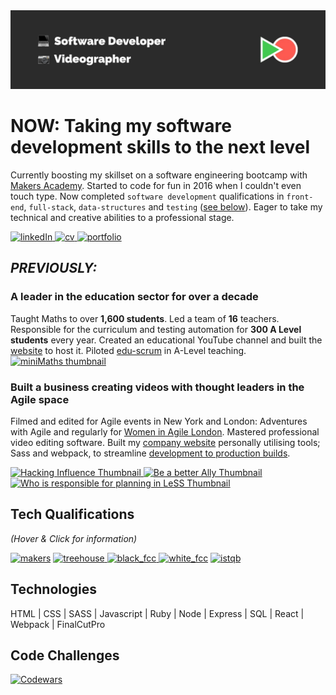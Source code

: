 <img src="https://raw.githubusercontent.com/josephclander/josephclander/main/bgGithubProfile.png" alt="dark background, Software Developer, Videographer, Small logo of Green play button and red record button" />

# **NOW:** Taking my software development skills to the next level
Currently boosting my skillset on a software engineering bootcamp with [Makers Academy](https://makers.tech/). Started to code for fun in 2016 when I couldn't even touch type. Now completed `software development` qualifications in `front-end`, `full-stack`, `data-structures` and `testing` ([see below](#tech-qualifications)). Eager to take my technical and creative abilities to a professional stage.

[<img width="70" alt="linkedIn" src="https://user-images.githubusercontent.com/19231569/193342038-a346e017-b434-44d4-94ab-b7db0f245051.png">
](https://www.linkedin.com/in/josephclander/ "LinkedIn Profile")
[<img width="70" alt="cv" src="https://user-images.githubusercontent.com/19231569/193342086-9ca4edab-1074-4f17-b5f4-123ce409837d.png">
](https://github.com/josephclander/CV "CV on Github")
[<img width="70" alt="portfolio" src="https://user-images.githubusercontent.com/19231569/193342120-1deb9fd3-b04e-43d4-8e53-f6f1fea24d9a.png">
](https://josephclander.com/ "Portfolio Website")

## **_PREVIOUSLY:_**
### A leader in the education sector for over a decade
Taught Maths to over **1,600 students**. Led a team of **16** teachers. Responsible for the curriculum and testing automation for **300 A Level students** every year. Created an educational YouTube channel and built the [website](https://josephclander.github.io/miniMaths/) to host it. Piloted [edu-scrum](https://eduscrum.org/how-eduscrum-works/) in A-Level teaching.
[<img width="200" alt="miniMaths thumbnail" src="https://user-images.githubusercontent.com/19231569/193401432-6801e24a-94b2-4f86-ad9d-eab3f964ce2f.png" />
](https://josephclander.github.io/miniMaths/ "The first website I built from scratch")

### Built a business creating videos with thought leaders in the Agile space
Filmed and edited for Agile events in New York and London: Adventures with Agile and regularly for [Women in Agile London](https://www.youtube.com/c/WomeninAgileLondon). Mastered professional video editing software. Built my [company website](https://tidyjoevideo.com/) personally utilising tools; Sass and webpack, to streamline [development to production builds](https://github.com/josephclander/tidy-joe-video).

[<img width="200" alt="Hacking Influence Thumbnail" src="https://user-images.githubusercontent.com/19231569/193400452-10231d29-2772-48bd-8c77-5e05419df79f.png" />
](https://www.youtube.com/watch?v=NCiHeVokylI "Hacking Influence")
[<img width="200" alt="Be a better Ally Thumbnail" src="https://user-images.githubusercontent.com/19231569/193400340-92dc43df-48d9-4fa8-b9d1-b6c7ff617c6c.png" />](https://youtu.be/Tl6vCoWWIvI "How to be a better Ally")
[<img width="200" alt="Who is responsible for planning in LeSS Thumbnail" src="https://user-images.githubusercontent.com/19231569/193400375-0a350ad2-486f-4528-ae79-91684807a3fd.png" />](https://www.youtube.com/watch?v=cIuL_9E-x24 "Who is responsible for planning in LeSS?")

## Tech Qualifications
_(Hover & Click for information)_

[<img width="150" alt="makers" src="https://user-images.githubusercontent.com/19231569/193341440-40eee919-f7bc-46b6-9051-a92a74905518.png">](https://makers.tech/ "Makers Academy: Software Engineering Bootcamp [in-training]")
[<img width="150" alt="treehouse" src="https://user-images.githubusercontent.com/19231569/193341667-0b132dc4-fe66-400b-916e-e725d25ad021.png">
](https://www.credential.net/528a10d8-f891-4e80-9aaf-7920d555564d#gs.di78pv "Treehouse: JS Fullstack Tech Degree")
[<img width="150" alt="black_fcc" src="https://user-images.githubusercontent.com/19231569/193341820-37ca1e3e-84ad-42ef-abaf-09000b54c80f.png">
](https://www.freecodecamp.org/certification/josephclander/javascript-algorithms-and-data-structures "FCC: JS Algorithms & Data Structures")
[<img width="150" alt="white_fcc" src="https://user-images.githubusercontent.com/19231569/193341862-067f8fe6-f1a8-441f-bd91-daa24fdf26b4.png">](https://www.freecodecamp.org/certification/josephclander/responsive-web-design "FCC: Front-End Web Development")
[<img width="150" alt="istqb" src="https://user-images.githubusercontent.com/19231569/193341985-2682dadd-9431-4c7f-a817-20473ef7b370.png">
](http://scr.istqb.org/?name=joseph+lander&number=&orderBy=relevancy&orderDirection=&dateStart=2021-08-02&dateEnd=2021-08-03&expiryStart=&expiryEnd=&certificationBody=&examProvider=1&certificationLevel=1&country=235&resultsPerPage=10 "ISTQB: Certified Tester Foundation Level 2018")

## Technologies

HTML | CSS | SASS | Javascript | Ruby | Node | Express | SQL | React | Webpack | FinalCutPro

## Code Challenges
[![Codewars](https://github.r2v.ch/codewars?user=josephclander&stroke=%232B2B2b&theme=light&top_languages=true)](https://www.codewars.com/users/josephclander "Codewars Profile")



